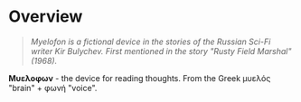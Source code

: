 
# Overview

>_Myelofon is a fictional device in the stories of the Russian Sci-Fi writer Kir Bulychev. First mentioned in the story "Rusty Field Marshal" (1968)._

**Μυελοφων** - the device for reading thoughts. From the Greek μυελός "brain" + φωνή "voice". 


